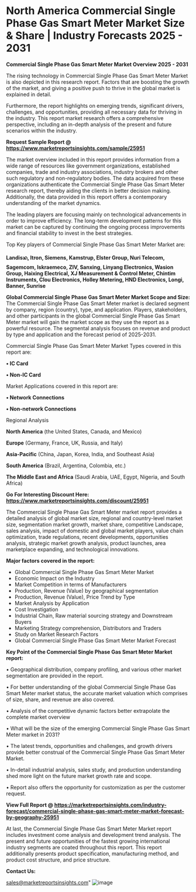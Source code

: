 # North America Commercial Single Phase Gas Smart Meter Market Size & Share | Industry Forecasts 2025 - 2031

<Strong> Commercial Single Phase Gas Smart Meter Market Overview 2025 - 2031</strong>

The rising technology in Commercial Single Phase Gas Smart Meter Market is also depicted in this research report. Factors that are boosting the growth of the market, and giving a positive push to thrive in the global market is explained in detail.

Furthermore, the report highlights on emerging trends, significant drivers, challenges, and opportunities, providing all necessary data for thriving in the industry. This report market research offers a comprehensive perspective, including an in-depth analysis of the present and future scenarios within the industry.

<strong>Request Sample Report @ <a href=https://www.marketreportsinsights.com/sample/25951>https://www.marketreportsinsights.com/sample/25951</a></strong>

The market overview included in this report provides information from a wide range of resources like government organizations, established companies, trade and industry associations, industry brokers and other such regulatory and non-regulatory bodies. The data acquired from these organizations authenticate the Commercial Single Phase Gas Smart Meter research report, thereby aiding the clients in better decision making. Additionally, the data provided in this report offers a contemporary understanding of the market dynamics.

The leading players are focusing mainly on technological advancements in order to improve efficiency. The long-term development patterns for this market can be captured by continuing the ongoing process improvements and financial stability to invest in the best strategies.

Top Key players of Commercial Single Phase Gas Smart Meter Market are:

<strong>Landisᬪ, Itron, Siemens, Kamstrup, Elster Group, Nuri Telecom, Sagemcom, Iskraemeco, ZIV, Sanxing, Linyang Electronics, Wasion Group, Haixing Electrical, XJ Measurement & Control Meter, Chintim Instruments, Clou Electronics, Holley Metering, HND Electronics, Longi, Banner, Sunrise</strong>

<strong><b>Global Commercial Single Phase Gas Smart Meter Market Scope and Size:</b></strong>
The Commercial Single Phase Gas Smart Meter market is declared segment by company, region (country), type, and application. Players, stakeholders, and other participants in the global Commercial Single Phase Gas Smart Meter market will gain the market scope as they use the report as a powerful resource. The segmental analysis focuses on revenue and product by type and application and the forecast period of 2025-2031.

Commercial Single Phase Gas Smart Meter Market Types covered in this report are:

<strong>• IC Card

• Non-IC Card</strong>

Market Applications covered in this report are:

<strong>• Network Connections

• Non-network Connections</strong> 

Regional Analysis

<strong>North America</strong> (the United States, Canada, and Mexico)

<strong>Europe</strong> (Germany, France, UK, Russia, and Italy)

<strong>Asia-Pacific</strong> (China, Japan, Korea, India, and Southeast Asia)

<strong>South America</strong> (Brazil, Argentina, Colombia, etc.)

<strong>The Middle East and Africa</strong> (Saudi Arabia, UAE, Egypt, Nigeria, and South Africa)

<strong>Go For Interesting Discount Here: <a href=https://www.marketreportsinsights.com/discount/25951>https://www.marketreportsinsights.com/discount/25951</a></strong>

The Commercial Single Phase Gas Smart Meter market report provides a detailed analysis of global market size, regional and country-level market size, segmentation market growth, market share, competitive Landscape, sales analysis, impact of domestic and global market players, value chain optimization, trade regulations, recent developments, opportunities analysis, strategic market growth analysis, product launches, area marketplace expanding, and technological innovations.

<strong><b>Major factors covered in the report:</b></strong>
<ul>
  <li>Global Commercial Single Phase Gas Smart Meter Market </li>
  <li>Economic Impact on the Industry</li>
  <li>Market Competition in terms of Manufacturers</li>
  <li>Production, Revenue (Value) by geographical segmentation</li>
  <li>Production, Revenue (Value), Price Trend by Type</li>
  <li>Market Analysis by Application</li>
  <li>Cost Investigation</li>
  <li>Industrial Chain, Raw material sourcing strategy and Downstream Buyers</li>
  <li>Marketing Strategy comprehension, Distributors and Traders</li>
  <li>Study on Market Research Factors</li>
  <li>Global Commercial Single Phase Gas Smart Meter Market Forecast</li>
</ul>

<strong><b>Key Point of the Commercial Single Phase Gas Smart Meter Market report:</b></strong>

• Geographical distribution, company profiling, and various other market segmentation are provided in the report.

• For better understanding of the global Commercial Single Phase Gas Smart Meter market status, the accurate market valuation which comprises of size, share, and revenue are also covered.

• Analysis of the competitive dynamic factors better extrapolate the complete market overview

• What will be the size of the emerging Commercial Single Phase Gas Smart Meter market in 2031?

• The latest trends, opportunities and challenges, and growth drivers provide better construal of the Commercial Single Phase Gas Smart Meter Market.

• In-detail industrial analysis, sales study, and production understanding shed more light on the future market growth rate and scope.

• Report also offers the opportunity for customization as per the customer request.

<strong><b>View Full Report @ <a href=https://marketreportsinsights.com/industry-forecast/commercial-single-phase-gas-smart-meter-market-forecast-by-geography-25951>https://marketreportsinsights.com/industry-forecast/commercial-single-phase-gas-smart-meter-market-forecast-by-geography-25951</a></b></strong>


At last, the Commercial Single Phase Gas Smart Meter Market report includes investment come analysis and development trend analysis. The present and future opportunities of the fastest growing international industry segments are coated throughout this report. This report additionally presents product specification, manufacturing method, and product cost structure, and price structure.

<strong>Contact Us:</strong>

sales@marketreportsinsights.com"
![image](https://github.com/user-attachments/assets/48a93818-e9f9-41ab-a4c7-7e69b76b0948)
